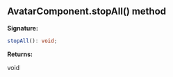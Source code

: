 
## AvatarComponent.stopAll() method

**Signature:**

```typescript
stopAll(): void;
```
**Returns:**

void

